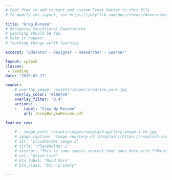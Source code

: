 ```yaml
---
# Feel free to add content and custom Front Matter to this file.
# To modify the layout, see https://jekyllrb.com/docs/themes/#overriding-theme-defaults

title: "Greg Bunyea"
# Designing Educational Experiences
# Learning should be fun.
# Make it happen!
# Teaching things worth learning

excerpt: "Educator - Designer - Researcher - Learner"

layout: splash
classes:
 - landing
date: "2019-02-27"

header:
    # overlay_image: /assets/images/creative_work.jpg
    overlay_color: "#1667e6"
    overlay_filter: "0.4"
    actions:
    -   label: "View My Resume"
        url: /GregBunyeaResume.pdf

feature_row:

    # - image_path: /assets/images/unsplash-gallery-image-2-th.jpg
    # image_caption: "Image courtesy of [Unsplash](https://unsplash.com/)"
    # alt: "placeholder image 2"
    # title: "Placeholder 2"
    # excerpt: "This is some sample content that goes here with **Markdown** formatting."
    # url: "#test-link"
    # btn_label: "Read More"
    # btn_class: "btn--primary"

---
```


<!-- {% include feature_row %} -->